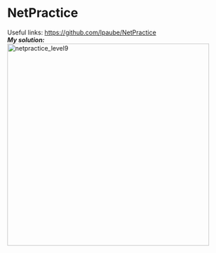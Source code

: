 # NetPractice
Useful links: https://github.com/lpaube/NetPractice <br>
<i><b>My solution:</b></i> <br>
<img width="460" alt="netpractice_level9" src="https://github.com/tlukanie/42_NetPractice/assets/120662241/76b235e1-47ad-4f3c-9716-d34efc7c178b">
